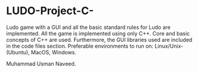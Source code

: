 # LUDO-Project-C-
Ludo game with a GUI and all the basic standard rules for Ludo are implemented. 
All the game is implemented using only C++. 
Core and basic concepts of C++ are used.
Furthermore, the GUI libraries used are included in the code files section.
Preferable environments to run on: Linux/Unix-(Ubuntu), MacOS, Windows.

Muhammad Usman Naveed. 
